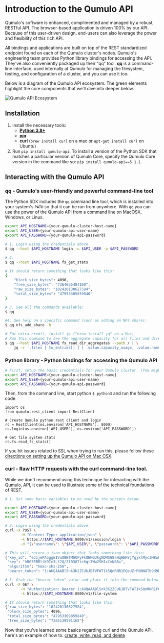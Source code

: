 # Introduction to the Qumulo API

Qumulo's software is enhanced, complimented and managed by a robust, RESTful API. The browser-based application is driven 100% by our API. Because of this user-driven design, end-users can also leverage the power and flexibility of this rich API.

All bindings and applications are built on top of the REST standardized endpoint found on each of the Qumulo cluster's nodes. Qumulo's engineering team provides Python library bindings for accessing the API. They've also conveniently packaged up their "qq" tool. **qq** is a command-line interface, used internally at Qumulo for managing the filesystem, testing, and configuration of a cluster, and you can use it too.

Below is a diagram of the Qumulo API ecosystem. The green elements highlight the core components that we'll dive into deeper below.

![Qumulo API Ecosystem][api-ecosytem]

## Installation

1. Install the necessary tools:
    - [**Python 3.8+**](https://www.python.org/downloads/)
    - [**pip** ](https://pip.pypa.io)
    - **curl** (`brew install curl` on a mac or `apt-get install curl` on Ubuntu)
2. Run `pip install qumulo-api`. To install a version of the Python SDK that matches a particular version of Qumulo Core, specify the Qumulo Core version in the command like so: `pip install qumulo-api==5.1.1`.

## Interacting with the Qumulo API

### qq - Qumulo's user-friendly and powerful command-line tool

The Python SDK includes the `qq` command line tool, which is installed into your system's `PATH` so that it can be run from anywhere. With `qq` you can use the power of the Qumulo API from a command line on MacOSX, Windows, or Linux.

```bash
export API_HOSTNAME={your-qumulo-cluster-host-name}
export API_USER={your-qumulo-api-user-name}
export API_PASSWORD={your-qumulo-api-password}

# 1. Login using the credentials above.
$ qq --host $API_HOSTNAME login -u $API_USER -p $API_PASSWORD

# 2. 
$ qq --host $API_HOSTNAME fs_get_stats

# It should return something that looks like this:
{
    "block_size_bytes": 4096,
    "free_size_bytes": "7364635484160",
    "raw_size_bytes": "102420130627584",
    "total_size_bytes": "47953309859840"
}

# 3. See all the commands available:
$ qq

#4. See help on a specific command (such as adding an NFS share):
$ qq nfs_add_share -h

```

```bash 
# For extra credit, install jq ("brew install jq" on a Mac)
# Run this command to see the aggregate capacity for all files and directories in the root path of the Qumulo cluster:
$ qq --host $API_HOSTNAME fs_read_dir_aggregates --path / | \
    jq -r '.files | to_entries[] | [ .value.capacity_usage, .value.name, .value.type] | @tsv' | sort -rn
```


### Python library - Python bindings for accessing the Qumulo API

```bash
# First, setup the basic credentials for your Qumulo cluster. (You might've already done this above.)
export API_HOSTNAME={your-qumulo-cluster-host-name}
export API_USER={your-qumulo-api-user-name}
export API_PASSWORD={your-qumulo-api-password}
```

Then, from the command line, start python `$ python3` and run the following code:
```
import os
from qumulo.rest_client import RestClient

# Create Qumulo python rest client and login
rc = RestClient(os.environ['API_HOSTNAME'], 8000)
rc.login(os.environ['API_USER'], os.environ['API_PASSWORD'])

# Get file system stats
rc.fs.read_fs_stats()
```
If you hit issues related to SSL when trying to run this, please follow these [directions on setting up the Qumulo API on Mac OSX](qumulo-api-on-mac-osx.md).

### **curl** - Raw HTTP requests with the curl command-line tool.

While we don't recommend using this technique for interacting with the Qumulo, API, it can be used to illustrate some of the technical foundations of REST.

```bash
# 1. Set some basic variables to be used by the scripts below.

export API_HOSTNAME={your-qumulo-cluster-host-name}
export API_USER={your-qumulo-api-user-name}
export API_PASSWORD={your-qumulo-api-password}

# 2. Login using the credentials above.
curl -X POST \
       -H "Content-Type: application/json" \
       -k https://$API_HOSTNAME:8000/v1/session/login \
       -d "{\"username\": \"$API_USER\", \"password\": \"$API_PASSWORD\"}"

# This will return a json object that looks something like this:
{"key_id": "eJzjePAoggEIVuQ8BtMGQPyFkQEMGJkgNDMSG8aHqWEHYjYgjklMyc3M8wOyAMmNCVg=", 
 "key": "hRG5EBRltK9Ie3Lf2Q/2l0387ic6gt7Ww29H1xCvNB8=", 
 "algorithm": "hmac-sha-256", 
 "bearer_token": "1:AUQAAABlSnk3K2ZCUkJBTVFWT1k5QnRNR1FQeUZrPNNNOTb9d9DNaPM6eCE1LOx6mQ=="}

# 3. Grab the "bearer_token" value and place it into the command below after the word "Bearer":
curl -X GET \
       -H "Authorization: Bearer 1:AUQAAABlSnk3K2ZCUkJBTVFWT1k5QnRNR1FQeUZrPNNNOTb9d9DNaPM6eCE1LOx6mQ==" \
       -k https://$API_HOSTNAME:8000/v1/file-system

# It should return something that looks like this:
{"raw_size_bytes": "102420130627584", 
 "block_size_bytes": 4096, 
 "total_size_bytes": "47953309859840", 
 "free_size_bytes": "7365139591168"}
```

Now that you've learned some basics regarding curl and the Qumulo API, here's an example of how to: [create, write, read, and delete](create-write-read-delete-with-curl.sh)


[api-ecosytem]: assets/qumulo-api-ecosystem-2017-03.png "Qumulo API Ecosystem"
